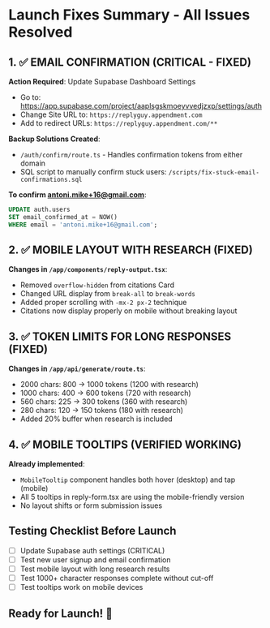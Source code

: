 # Launch Fixes Summary - All Issues Resolved

## 1. ✅ EMAIL CONFIRMATION (CRITICAL - FIXED)
**Action Required**: Update Supabase Dashboard Settings
- Go to: https://app.supabase.com/project/aaplsgskmoeyvvedjzxp/settings/auth  
- Change Site URL to: `https://replyguy.appendment.com`
- Add to redirect URLs: `https://replyguy.appendment.com/**`

**Backup Solutions Created**:
- `/auth/confirm/route.ts` - Handles confirmation tokens from either domain
- SQL script to manually confirm stuck users: `/scripts/fix-stuck-email-confirmations.sql`

**To confirm antoni.mike+16@gmail.com**:
```sql
UPDATE auth.users 
SET email_confirmed_at = NOW()
WHERE email = 'antoni.mike+16@gmail.com';
```

## 2. ✅ MOBILE LAYOUT WITH RESEARCH (FIXED)
**Changes in `/app/components/reply-output.tsx`**:
- Removed `overflow-hidden` from citations Card
- Changed URL display from `break-all` to `break-words`
- Added proper scrolling with `-mx-2 px-2` technique
- Citations now display properly on mobile without breaking layout

## 3. ✅ TOKEN LIMITS FOR LONG RESPONSES (FIXED)
**Changes in `/app/api/generate/route.ts`**:
- 2000 chars: 800 → 1000 tokens (1200 with research)
- 1000 chars: 400 → 600 tokens (720 with research)
- 560 chars: 225 → 300 tokens (360 with research)
- 280 chars: 120 → 150 tokens (180 with research)
- Added 20% buffer when research is included

## 4. ✅ MOBILE TOOLTIPS (VERIFIED WORKING)
**Already implemented**:
- `MobileTooltip` component handles both hover (desktop) and tap (mobile)
- All 5 tooltips in reply-form.tsx are using the mobile-friendly version
- No layout shifts or form submission issues

## Testing Checklist Before Launch
- [ ] Update Supabase auth settings (CRITICAL)
- [ ] Test new user signup and email confirmation
- [ ] Test mobile layout with long research results
- [ ] Test 1000+ character responses complete without cut-off
- [ ] Test tooltips work on mobile devices

## Ready for Launch! 🚀